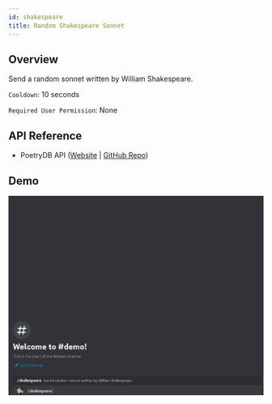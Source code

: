 ```yaml
---
id: shakespeare
title: Random Shakespeare Sonnet
---
```


## Overview

Send a random sonnet written by William Shakespeare.

`Cooldown`: 10 seconds

`Required User Permission`: None

## API Reference

- PoetryDB API ([Website](https://poetrydb.org/index.html) | [GitHub Repo](https://github.com/thundercomb/poetrydb))

## Demo

![Random Shakespeare Sonnet Command Demo GIF](../../../public/random/shakespeare.gif)
